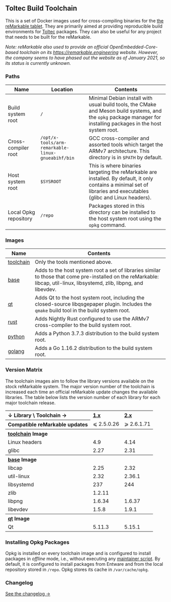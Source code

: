 ## Toltec Build Toolchain

This is a set of Docker images used for cross-compiling binaries for the [the reMarkable tablet](https://remarkable.com/).
They are primarily aimed at providing reproducible build environments for [Toltec](https://github.com/toltec-dev/toltec) packages.
They can also be useful for any project that needs to be built for the reMarkable.

_Note: reMarkable also used to provide an official OpenEmbedded-Core-based toolchain on its <https://remarkable.engineering> website._
_However, the company seems to have phased out the  website as of January 2021, so its status is currently unknown._

### Paths

Name                  | Location   | Contents
--------------------- | ---------- | -------
Build system root     | `/`        | Minimal Debian install with usual build tools, the CMake and Meson build systems, and the `opkg` package manager for installing packages in the host system root.
Cross-compiler root   | `/opt/x-tools/arm-remarkable-linux-gnueabihf/bin` | GCC cross-compiler and assorted tools which target the ARMv7 architecture. This directory is in `$PATH` by default.
Host system root      | `$SYSROOT` | This is where binaries targeting the reMarkable are installed. By default, it only contains a minimal set of libraries and executables (glibc and Linux headers).
Local Opkg repository | `/repo`    | Packages stored in this directory can be installed to the host system root using the `opkg` command.

### Images

Name | Contents
---- | -------
[toolchain](https://github.com/orgs/toltec-dev/packages/container/package/toolchain) | Only the tools mentioned above.
[base](https://github.com/orgs/toltec-dev/packages/container/package/base) | Adds to the host system root a set of libraries similar to those that come pre-installed on the reMarkable: libcap, util-linux, libsystemd, zlib, libpng, and libevdev.
[qt](https://github.com/orgs/toltec-dev/packages/container/package/qt) | Adds Qt to the host system root, including the closed-source libqsgepaper plugin. Includes the `qmake` build tool in the build system root.
[rust](https://github.com/orgs/toltec-dev/packages/container/package/rust) | Adds Nightly Rust configured to use the ARMv7 cross-compiler to the build system root.
[python](https://github.com/orgs/toltec-dev/packages/container/package/python) | Adds a Python 3.7.3 distribution to the build system root.
[golang](https://github.com/orgs/toltec-dev/packages/container/package/golang) | Adds a Go 1.16.2 distribution to the build system root.

### Version Matrix

The toolchain images aim to follow the library versions available on the stock reMarkable system.
The major version number of the toolchain is increased each time an official reMarkable update changes the available libraries.
The table below lists the version number of each library for each major toolchain release.

<table>
    <tr>
        <th align="left">↓ Library \ Toolchain →</th>
        <th align="left"><a href="https://github.com/toltec-dev/toolchain/tree/v1.x">1.x</a></td>
        <th align="left"><a href="https://github.com/toltec-dev/toolchain/tree/v2.x">2.x</a></td>
    </tr>
    <tr>
        <th>Compatible reMarkable updates</td>
        <td>⩽ 2.5.0.26</td>
        <td>⩾ 2.6.1.71</td>
    </tr>
    <tr>
        <th colspan="3" align="left">
            <a href="https://github.com/orgs/toltec-dev/packages/container/package/toolchain">toolchain</a> Image
        </th>
    </tr>
    <tr>
        <td>Linux headers</td>
        <td>4.9</td>
        <td>4.14</td>
    </tr>
    <tr>
        <td>glibc</td>
        <td>2.27</td>
        <td>2.31</td>
    </tr>
    <tr>
        <th colspan="3" align="left">
            <a href="https://github.com/orgs/toltec-dev/packages/container/package/base">base</a> Image
        </th>
    </tr>
    <tr>
        <td>libcap</td>
        <td>2.25</td>
        <td>2.32</td>
    </tr>
    <tr>
        <td>util-linux</td>
        <td>2.32</td>
        <td>2.36.1</td>
    </tr>
    <tr>
        <td>libsystemd</td>
        <td>237</td>
        <td>244</td>
    </tr>
    <tr>
        <td>zlib</td>
        <td colspan="2">1.2.11</td>
    </tr>
    <tr>
        <td>libpng</td>
        <td>1.6.34</td>
        <td>1.6.37</td>
    </tr>
    <tr>
        <td>libevdev</td>
        <td>1.5.8</td>
        <td>1.9.1</td>
    </tr>
    <tr>
        <th colspan="3" align="left">
            <a href="https://github.com/orgs/toltec-dev/packages/container/package/qt">qt</a> Image
        </th>
    </tr>
    <tr>
        <td>Qt</td>
        <td>5.11.3</td>
        <td>5.15.1</td>
    </tr>
</table>

### Installing Opkg Packages

Opkg is installed on every toolchain image and is configured to install packages in _offline_ mode, i.e., without executing any [maintainer script](https://www.debian.org/doc/debian-policy/ch-maintainerscripts.html).
By default, it is configured to install packages from Entware and from the local repository stored in `/repo`.
Opkg stores its cache in `/var/cache/opkg`.

### Changelog

[See the changelog →](CHANGELOG.md)
